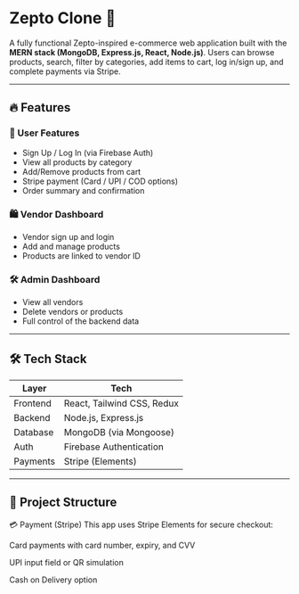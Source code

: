 # Zepto Clone 🚀

A fully functional Zepto-inspired e-commerce web application built with the **MERN stack (MongoDB, Express.js, React, Node.js)**. Users can browse products, search, filter by categories, add items to cart, log in/sign up, and complete payments via Stripe.

---

## 🔥 Features

### 👤 User Features
- Sign Up / Log In (via Firebase Auth)
- View all products by category
- Add/Remove products from cart
- Stripe payment (Card / UPI / COD options)
- Order summary and confirmation

### 🛍️ Vendor Dashboard
- Vendor sign up and login
- Add and manage products
- Products are linked to vendor ID

### 🛠️ Admin Dashboard
- View all vendors
- Delete vendors or products
- Full control of the backend data

---

## 🛠️ Tech Stack

| Layer       | Tech |
|-------------|------|
| Frontend    | React, Tailwind CSS, Redux |
| Backend     | Node.js, Express.js |
| Database    | MongoDB (via Mongoose) |
| Auth        | Firebase Authentication |
| Payments    | Stripe (Elements) |

---

## 📁 Project Structure

💳 Payment (Stripe)
This app uses Stripe Elements for secure checkout:

Card payments with card number, expiry, and CVV

UPI input field or QR simulation

Cash on Delivery option